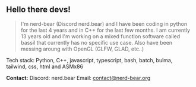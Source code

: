 ## Hello there devs!

> I'm nerd-bear (Discord nerd.bear) and I have been coding in python for the last 4 years and in C++ for the last few months. I am currently 13 years old and I'm working on a mixed function software called bassil that currently has no specific use case. Also have been messing aroung with OpenGL (GLFW, GLAD, etc..)


Tech stack:
  Python, C++, javascript, typescript, bash, batch, bulma, tailwind, css, html and ASMx86

**Contact:**
  Discord: nerd.bear
  Email: contact@nerd-bear.org
